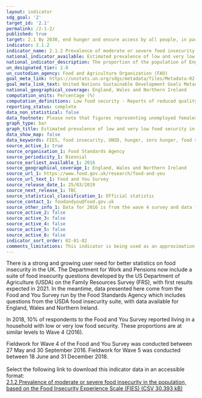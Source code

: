 ```yaml
---
layout: indicator
sdg_goal: '2'
target_id: '2.1'
permalink: /2-1-2/
published: true
target: 2.1 By 2030, end hunger and ensure access by all people, in particular the poor and people in vulnerable situations, including infants, to safe, nutritious and sufficient food all year round
indicator: 2.1.2
indicator_name: 2.1.2 Prevalence of moderate or severe food insecurity in the population, based on the Food Insecurity Experience Scale (FIES)
national_indicator_available: Estimated prevalence of low and very low food security in the population of England, Wales and Northern Ireland aged 16 and over
national_indicator_description: The proportion of the population of England, Wales and Northern Ireland that are classified and having low or very low food security based on the USDA measure and suite of 10 questions 
un_designated_tier: 2.0
un_custodian_agency: Food and Agriculture Organization (FAO)
goal_meta_link: https://unstats.un.org/sdgs/metadata/files/Metadata-02-01-02.pdf
goal_meta_link_text: United Nations Sustainable Development Goals Metadata (PDF 426 KB)
national_geographical_coverage: England, Wales and Northern Ireland
computation_units: Percentage (%)
computation_definitions: Low food security - Reports of reduced quality, variety, or desirability of diet. Little or no indication of reduced food intake. Very low food security - Reports of multiple indications of disrupted eating patterns and reduced food intake.
reporting_status: complete
data_non_statistical: false
data_footnote: Please note that figures representing unemployed females in 2018 were calculated based on responses from a sample size smaller than 50 so are potentially unreliable.
graph_type: bar
graph_title: Estimated prevalence of low and very low food security in England, Wales and Northern Ireland
data_show_map: false
data_keywords: FIES, food insecurity, UNSD, hunger, zero hunger, food security
source_active_1: true
source_organisation_1: Food Standards Agency
source_periodicity_1: Biennial
source_earliest_available_1: 2016
source_geographical_coverage_1: England, Wales and Northern Ireland
source_url_1: https://www.food.gov.uk/research/food-and-you
source_url_text_1: Food and You Survey
source_release_date_1: 25/03/2019
source_next_release_1: TBC
source_statistical_classification_1: Official statistic
source_contact_1: foodandyou@food.gov.uk
source_other_info_1: Data for 2016 is from the wave 4 survey and data for 2018 is from the wave 5 survey. 
source_active_2: false
source_active_3: false
source_active_4: false
source_active_5: false
source_active_6: false
indicator_sort_order: 02-01-02
comments_limitations: This indicator is being used as an approximation of the UN SDG Indicator. Where possible, we will work to identify or develop UK data to meet the global indicator specification. This indicator has been identified in collaboration with topic experts.
---
```

There is a strong and growing user need for better statistics on food insecurity in the UK. The Department for Work and Pensions now include a suite of food insecurity questions developed by the US Department of Agriculture (USDA) on the Family Resources Survey (FRS), with first results expected in 2021. In the meantime, data presented here come from the Food and You Survey run by the Food Standards Agency which includes questions from the USDA food insecurity suite, with data available for England, Wales and Northern Ireland.

In 2018, 10% of respondents to the Food and You Survey reported living in a household with low or very low food security. These proportions are at similar levels to Wave 4 (2016).

Fieldwork for Wave 4 of the Food and You Survey was conducted between 27 May and 30 September 2016. Fieldwork for Wave 5 was conducted between 18 June and 31 December 2018.<br><br>Select the following link to download this indicator data in an accessible format:<br>[2.1.2 Prevalence of moderate or severe food insecurity in the population, based on the Food Insecurity Experience Scale (FIES) (CSV 30.393 kB)](https://sustainabledevelopment-uk.github.io/sdg-data/data/2-1-2.csv)